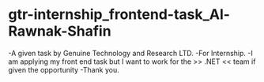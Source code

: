 # gtr-internship_frontend-task_Al-Rawnak-Shafin
-A given task by Genuine Technology and Research LTD.
-For Internship.
-I am applying my front end task but I want to work for the >> .NET << team if given the opportunity 
-Thank you.
